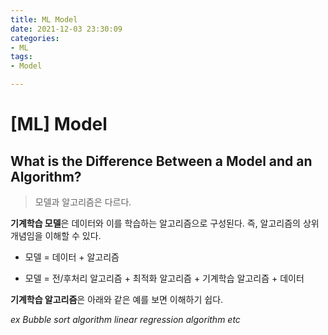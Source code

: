 ```yaml
---
title: ML Model
date: 2021-12-03 23:30:09
categories:
- ML
tags:
- Model

---
```


# [ML] Model



## What is the Difference Between a Model and an Algorithm?



> 모델과 알고리즘은 다르다.



**기계학습 모델**은  데이터와 이를 학습하는 알고리즘으로 구성된다. 즉, 알고리즘의 상위개념임을 이해할 수 있다.

- 모델 = 데이터 + 알고리즘

- 모델 = 전/후처리 알고리즘 + 최적화 알고리즘 + 기계학습 알고리즘 + 데이터



**기계학습 알고리즘**은 아래와 같은 예를 보면 이해하기 쉽다.

*ex Bubble sort algorithm linear regression algorithm  etc*